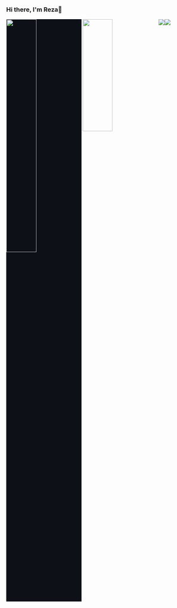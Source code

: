 ### Hi there, I'm Reza👋

<img align="left" width="40%" src="https://github-readme-stats.vercel.app/api?username=Rezaeskandar&show_icons=true&theme=transparent" style="background-color: #0d1117;">
<img align ="left" width = "40%" src ="https://github-readme-stats.vercel.app/api/top-langs/?username=Rezaeskandar&theme=tokyonight" height="300"/>


<div style="display: flex; flex-direction: row;">
 <img class="img" src="https://github-readme-stats.vercel.app/api?username=hussaino03&show_icons=true&theme=radical" />
 <img class="img" src="https://github-readme-stats.vercel.app/api/top-langs/?username=hussaino03&theme=radical&layout=compact" />
</div>
